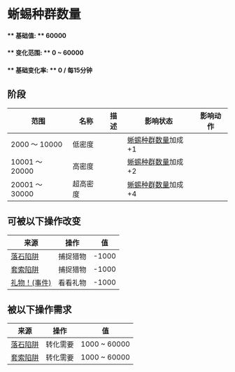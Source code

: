 # 蜥蜴种群数量  
#### ** 基础值: ** 60000   
#### ** 变化范围: ** 0 ~ 60000  
#### ** 基础变化率: ** 0 / 每15分钟  
## 阶段  
范围  |  名称  |  描述  |  影响状态  |  影响动作  
----  |  ----  |  ----  |  ----  |  ----  
2000 ～ 10000  |  低密度  |    |  [蜥蜴种群数量](Pop_Lizard.md)加成+1  |    
10001 ～ 20000  |  高密度  |    |  [蜥蜴种群数量](Pop_Lizard.md)加成+2  |    
20001 ～ 30000  |  超高密度  |    |  [蜥蜴种群数量](Pop_Lizard.md)加成+4  |    
## 可被以下操作改变  
来源  |  操作  |  值  
----  |  ----  |  ----  
[落石陷阱](DeadfallTrap.md)  |  捕捉猎物  |  -1000  
[套索陷阱](SnareTrap.md)  |  捕捉猎物  |  -1000  
[礼物！(事件)](Event_DogFriendGift.md)  |  看看礼物  |  -1000  
## 被以下操作需求  
来源  |  操作  |  值  
----  |  ----  |  ----  
[落石陷阱](DeadfallTrap.md)  |  转化需要  |  1000 ~ 60000  
[套索陷阱](SnareTrap.md)  |  转化需要  |  1000 ~ 60000  


<script>document.title="蜥蜴种群数量 - 卡牌生存百科 Card Survival Wiki";</script>